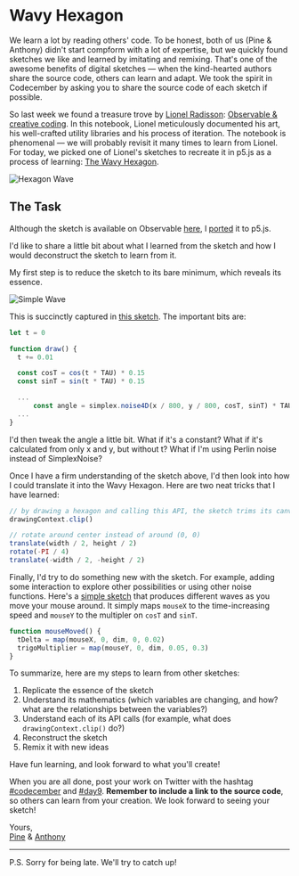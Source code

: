 # Wavy Hexagon

We learn a lot by reading others' code. To be honest, both of us (Pine & Anthony) didn't start compform with a lot of expertise, but we quickly found sketches we like and learned by imitating and remixing. That's one of the awesome benefits of digital sketches — when the kind-hearted authors share the source code, others can learn and adapt. We took the spirit in Codecember by asking you to share the source code of each sketch if possible.

So last week we found a treasure trove by [Lionel Radisson](https://twitter.com/makio135): [Observable & creative coding](https://observablehq.com/@makio135/creative-coding). In this notebook, Lionel meticulously documented his art, his well-crafted utility libraries and his process of iteration. The notebook is phenomenal — we will probably revisit it many times to learn from Lionel. For today, we picked one of Lionel's sketches to recreate it in p5.js as a process of learning: [The Wavy Hexagon](https://observablehq.com/@makio135/wavy-hexagon).

![Hexagon Wave](/assets/2020/10/hexagon-wave.gif)

## The Task

Although the sketch is available on Observable [here](https://observablehq.com/@makio135/wavy-hexagon), I [ported](https://editor.p5js.org/octref/sketches/fJx-P3cr0) it to p5.js. 

I'd like to share a little bit about what I learned from the sketch and how I would deconstruct the sketch to learn from it.

My first step is to reduce the sketch to its bare minimum, which reveals its essence.

![Simple Wave](/assets/2020/10/simple-wave.gif)

This is succinctly captured in [this sketch](https://editor.p5js.org/octref/sketches/5TMPTDBST). The important bits are:

```js
let t = 0

function draw() {
  t += 0.01

  const cosT = cos(t * TAU) * 0.15
  const sinT = sin(t * TAU) * 0.15

  ...
      const angle = simplex.noise4D(x / 800, y / 800, cosT, sinT) * TAU
  ...
}
```

I'd then tweak the angle a little bit. What if it's a constant? What if it's calculated from only x and y, but without t? What if I'm using Perlin noise instead of SimplexNoise?

Once I have a firm understanding of the sketch above, I'd then look into how I could translate it into the Wavy Hexagon. Here are two neat tricks that I have learned:

```js
// by drawing a hexagon and calling this API, the sketch trims its canvas to the hexagon
drawingContext.clip()

// rotate around center instead of around (0, 0)
translate(width / 2, height / 2)
rotate(-PI / 4)
translate(-width / 2, -height / 2)
```

Finally, I'd try to do something new with the sketch. For example, adding some interaction to explore other possibilities or using other noise functions. Here's a [simple sketch](https://editor.p5js.org/octref/sketches/jbs2OwiMJ) that produces different waves as you move your mouse around. It simply maps `mouseX` to the time-increasing speed and `mouseY` to the multipler on `cosT` and `sinT`.

```js
function mouseMoved() {
  tDelta = map(mouseX, 0, dim, 0, 0.02)
  trigoMultiplier = map(mouseY, 0, dim, 0.05, 0.3)
}
```

To summarize, here are my steps to learn from other sketches:

1. Replicate the essence of the sketch
2. Understand its mathematics (which variables are changing, and how? what are the relationships between the variables?)
3. Understand each of its API calls (for example, what does `drawingContext.clip()` do?)
4. Reconstruct the sketch
5. Remix it with new ideas

Have fun learning, and look forward to what you'll create!

When you are all done, post your work on Twitter with the hashtag [#codecember](https://twitter.com/hashtag/codecember) and [#day9](https://twitter.com/hashtag/day9). **Remember to include a link to the source code**, so others can learn from your creation. We look forward to seeing your sketch!

Yours, <br>
[Pine](https://twitter.com/octref) & [Anthony](https://twitter.com/antfu7)

---

P.S. Sorry for being late. We'll try to catch up!


